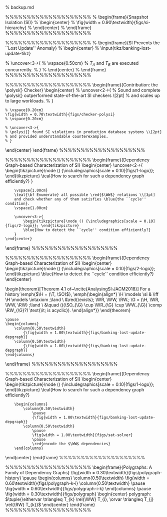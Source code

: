 % backup.md

%%%%%%%%%%%%%%%%%%%%
% \begin{frame}{Snapshot Isolation (SI)}
%   \begin{center}
%     \fig{width = 0.90\textwidth}{figs/si-hierarchy}
%   \end{center}
% \end{frame}
%%%%%%%%%%%%%%%%%%%%

%%%%%%%%%%%%%%%%%%%%
% \begin{frame}{SI Prevents the ``Lost Update'' Anomaly}
%   \begin{center}
%     \input{tikz/banking-lost-update-tikz}

%     \uncover<3->{
%       \vspace{0.50cm}
%       $T_{A}$ and $T_{B}$ are executed concurrently.
%     }
%   \end{center}
% \end{frame}
%%%%%%%%%%%%%%%%%%%%

%%%%%%%%%%%%%%%%%%%%
\begin{frame}{Contribution: the \polysi{} Checker}
  \begin{center}
    % \uncover<2->{
    % Sound and complete \polysi{} outperformed state-of-the-art SI checkers \\[2pt]
    % and scales up to large workloads.
    % }

    % \vspace{0.20cm}
    \fig{width = 0.70\textwidth}{figs/checker-polysi}
    % \vspace{0.20cm}

    % \uncover<3->{
    % \polysi{} found SI violations in production database systems \\[2pt]
    % and provided understandable counterexamples.
    % }
  \end{center}
\end{frame}
%%%%%%%%%%%%%%%%%%%%

%%%%%%%%%%%%%%%%%%%%
\begin{frame}{Dependency Graph-based Characterization of SI}
	\begin{center}
		\uncover<2->{
			\begin{tikzpicture}\node () {\includegraphics[scale = 0.10]{figs/1-logo}}; \end{tikzpicture}
			\teal{How to search for such a dependency graph efficiently?}
		}

		\vspace{1.00cm}
		\teal{\bf Enumerate} all possible \red{$\WW$} relations \\[3pt]
		and check whether any of them satisfies \blue{the ``cycle'' condition}.
		\vspace{1.00cm}

		\uncover<3->{
			\begin{tikzpicture}\node () {\includegraphics[scale = 0.10]{figs/2-logo}}; \end{tikzpicture}
			\blue{How to detect the ``cycle'' condition efficiently?}
		}
	\end{center}
\end{frame}
%%%%%%%%%%%%%%%%%%%%

%%%%%%%%%%%%%%%%%%%%
\begin{frame}{Dependency Graph-based Characterization of SI}
	\begin{center}
		\begin{tikzpicture}\node () {\includegraphics[scale = 0.10]{figs/2-logo}}; \end{tikzpicture}
		\blue{How to detect the ``cycle'' condition efficiently?}
	\end{center}

  \begin{theorem}[Theorem 4.1 of~\ncite{AnalysingSI:JACM2018}]
		For a history \emph{$\H = (\T, \SO)$},
		\emph{\begin{align*}
			\H \models \si & \iff \H \models \intaxiom \;\land \\
				&\red{\exists}\; \WR, \WW, \RW.\; \G = (\H, \WR, \WW, \RW) \;\land \\
				&\quad (((\SO_{\G} \cup \WR_{\G} \cup \WW_{\G}) \comp \RW_{\G}?) \text{\it\; is acyclic}).
		\end{align*}}
  \end{theorem}

	\pause
	\begin{columns}
		\column{0.50\textwidth}
			{\fig{width = 1.00\textwidth}{figs/banking-lost-update-depgraph}}
		\column{0.50\textwidth}
			{\fig{width = 1.00\textwidth}{figs/banking-lost-update-depgraph}}
	\end{columns}
\end{frame}
%%%%%%%%%%%%%%%%%%%%

%%%%%%%%%%%%%%%%%%%%
\begin{frame}{Dependency Graph-based Characterization of SI}
  \begin{center}
		\begin{tikzpicture}\node () {\includegraphics[scale = 0.10]{figs/1-logo}}; \end{tikzpicture}
		\teal{How to search for such a dependency graph efficiently?}

		\begin{columns}
			\column{0.50\textwidth}
				\pause
				{\fig{width = 1.00\textwidth}{figs/banking-lost-update-depgraph}}
			\column{0.50\textwidth}
				\pause
				\fig{width = 1.00\textwidth}{figs/sat-solver}
				\pause
				\red{encode the $\WW$ dependencies}
		\end{columns}
  \end{center}
\end{frame}
%%%%%%%%%%%%%%%%%%%%

%%%%%%%%%%%%%%%%%%%%
\begin{frame}{Polygraphs: A Family of Dependency Graphs}
	\fig{width = 0.30\textwidth}{figs/polygraph-history}
	\pause
	\begin{columns}
		\column{0.50\textwidth}
			\fig{width = 0.60\textwidth}{figs/polygraph-k-i}
		\column{0.50\textwidth}
		  \pause
			\fig{width = 0.60\textwidth}{figs/polygraph-i-k}
	\end{columns}
	\pause
	\fig{width = 0.30\textwidth}{figs/polygraph}
	\begin{center}
		polygraph: $\tuple{\eithervar \triangleq T_{k} \rel{\WW} T_{i},
		  \orvar \triangleq T_{j} \rel{\RW} T_{k}}$
	\end{center}
\end{frame}
%%%%%%%%%%%%%%%%%%%%